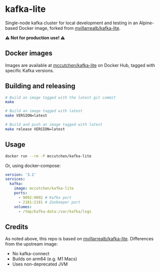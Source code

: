 # kafka-lite

Single-node kafka cluster for local development and testing in an Alpine-based
Docker image, forked from [mvillarrealb/kafka-lite].

**⚠️ Not for production use! ⚠️**

## Docker images

Images are available at [mccutchen/kafka-lite] on Docker Hub, tagged with
specific Kafka versions.

## Building and releasing

```sh
# Build an image tagged with the latest git commit
make

# Build an image tagged with latest
make VERSION=latest

# Build and push an image tagged with latest
make release VERSION=latest
```

## Usage

```sh
docker run --rm -P mccutchen/kafka-lite
```

Or, using docker-compose:

```yaml
version: '3.1'
services:
  kafka:
    image: mccutchen/kafka-lite
    ports:
      - 9092:9092 # Kafka port
      - 2181:2181 # Zookeeper port
    volumes:
      - /tmp/kafka-data:/var/kafka/logs
```

## Credits

As noted above, this repo is based on [mvillarrealb/kafka-lite]. Differences
from the upstream image:
- No kafka-connect
- Builds on arm64 (e.g. M1 Macs)
- Uses non-deprecated JVM


[mccutchen/kafka-lite]: https://hub.docker.com/r/mccutchen/kafka-lite
[mvillarrealb/kafka-lite]: https://github.com/mvillarrealb/kafka-lite
